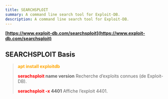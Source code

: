 ```yaml
---
title: SEARCHSPLOIT
summary: A command line search tool for Exploit-DB.
description: A command line search tool for Exploit-DB.
---
```


**[https://www.exploit-db.com/searchsploit](https://www.exploit-db.com/searchsploit)**

## SEARCHSPLOIT Basis


 > 
 > **<font color=orange>apt install exploitdb</font>**
 > 
 > **<font color=red>serachsploit</font> name version**
 > Recherche d’exploits connues (de Exploit-DB).
 > 
 > **<font color=red>serachsploit -x</font> 4401**
 > Affiche l’exploit 4401.
